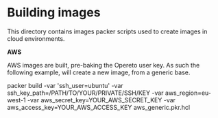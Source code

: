 # Building images

This directory contains images packer scripts used to create images in cloud environments.

**AWS**

AWS images are built, pre-baking the Opereto user key. As such the following example, will create a new image, from a generic base.

packer build -var 'ssh_user=ubuntu' -var ssh_key_path=/PATH/TO/YOUR/PRIVATE/SSH/KEY  -var aws_region=eu-west-1  -var aws_secret_key=YOUR_AWS_SECRET_KEY -var aws_access_key=YOUR_AWS_ACCESS_KEY aws_generic.pkr.hcl
